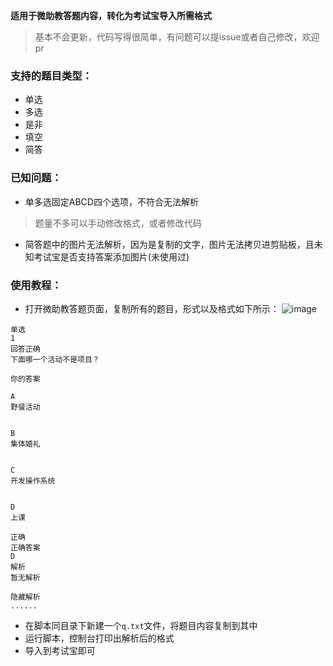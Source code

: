 **适用于微助教答题内容，转化为考试宝导入所需格式**
> 基本不会更新，代码写得很简单，有问题可以提issue或者自己修改，欢迎pr

### 支持的题目类型：
- 单选
- 多选
- 是非
- 填空
- 简答

### 已知问题：
- 单多选固定ABCD四个选项，不符合无法解析
> 题量不多可以手动修改格式，或者修改代码
- 简答题中的图片无法解析，因为是复制的文字，图片无法拷贝进剪贴板，且未知考试宝是否支持答案添加图片(未使用过)

### 使用教程：
- 打开微助教答题页面，复制所有的题目，形式以及格式如下所示：
![image](https://github.com/ZJamss/wzj_reg_parse/assets/76551468/b034d161-1929-4f05-a213-cd94415e94f1)
```
单选
1
回答正确
下面哪一个活动不是项目？

你的答案

A
野餐活动


B
集体婚礼


C
开发操作系统


D
上课

正确
正确答案
D
解析
暂无解析

隐藏解析
......
```
- 在脚本同目录下新建一个`q.txt`文件，将题目内容复制到其中
- 运行脚本，控制台打印出解析后的格式
- 导入到考试宝即可
  
